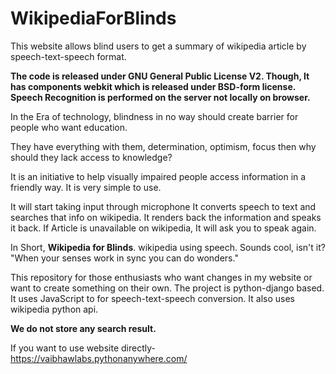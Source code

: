 # WikipediaForBlinds
This website allows blind users to get a summary of wikipedia article by speech-text-speech format.

<B>The code is released under GNU General Public License V2. Though, It has components webkit which is released under BSD-form license. Speech Recognition is performed on the server not locally on browser.</B>

In the Era of technology, blindness in no way should create barrier for people who want education. 

They have everything with them, determination, optimism, focus then why should they lack access to knowledge?

It is an initiative to help visually impaired people access information in a friendly way. It is very simple to use. 

It will start taking input through microphone It converts speech to text and searches that info on wikipedia. 
It renders back the information and speaks it back. If Article is unavailable on wikipedia, It will ask you to speak again.

In Short, <b>Wikipedia for Blinds</b>. wikipedia using speech. Sounds cool, isn't it? 
"When your senses work in sync you can do wonders."

This repository for those enthusiasts who want changes in my website or want to create something on their own.
The project is python-django based. It uses JavaScript to for speech-text-speech conversion. It also uses wikipedia python api.

<B>We do not store any search result.</B>

If you want to use website directly- https://vaibhawlabs.pythonanywhere.com/
